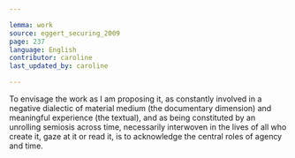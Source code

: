 ```yaml
---

lemma: work
source: eggert_securing_2009
page: 237
language: English
contributor: caroline
last_updated_by: caroline

---
```


To envisage the work as I am proposing it, as constantly involved in a negative dialectic of material medium (the documentary dimension) and meaningful experience (the textual), and as being constituted by an unrolling semiosis across time, necessarily interwoven in the lives of all who create it, gaze at it or read it, is to acknowledge the central roles of agency and time.
